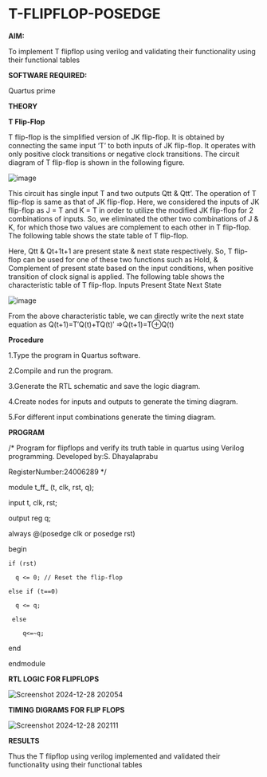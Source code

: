 # T-FLIPFLOP-POSEDGE

**AIM:**

To implement  T flipflop using verilog and validating their functionality using their functional tables

**SOFTWARE REQUIRED:**

Quartus prime

**THEORY**

**T Flip-Flop**

T flip-flop is the simplified version of JK flip-flop. It is obtained by connecting the same input ‘T’ to both inputs of JK flip-flop. It operates with only positive clock transitions or negative clock transitions. The circuit diagram of T flip-flop is shown in the following figure.

![image](https://github.com/naavaneetha/T-FLIPFLOP-POSEDGE/assets/154305477/458a68fe-2d08-4a9d-ac4f-7ae0480ce0bd)

 
This circuit has single input T and two outputs Qtt & Qtt’. The operation of T flip-flop is same as that of JK flip-flop. Here, we considered the inputs of JK flip-flop as J = T and K = T in order to utilize the modified JK flip-flop for 2 combinations of inputs. So, we eliminated the other two combinations of J & K, for which those two values are complement to each other in T flip-flop. The following table shows the state table of T flip-flop.

Here, Qtt & Qt+1t+1 are present state & next state respectively. So, T flip-flop can be used for one of these two functions such as Hold, & Complement of present state based on the input conditions, when positive transition of clock signal is applied. The following table shows the characteristic table of T flip-flop. Inputs Present State Next State

![image](https://github.com/naavaneetha/T-FLIPFLOP-POSEDGE/assets/154305477/cdd7fb32-539f-4b66-bb8d-f305a153c886)

 
From the above characteristic table, we can directly write the next state equation as Q(t+1)=T′Q(t)+TQ(t)′ ⇒Q(t+1)=T⊕Q(t)

**Procedure**

1.Type the program in Quartus software.

2.Compile and run the program.

3.Generate the RTL schematic and save the logic diagram.

4.Create nodes for inputs and outputs to generate the timing diagram.

5.For different input combinations generate the timing diagram.

**PROGRAM**

/* Program for flipflops and verify its truth table in quartus using Verilog programming. Developed by:S. Dhayalaprabu

RegisterNumber:24006289
*/

module t_ff_ (t, clk, rst, q);

input t, clk, rst;

output reg q;

always @(posedge clk or posedge rst)

begin
```
if (rst)

  q <= 0; // Reset the flip-flop

else if (t==0)

  q <= q; 
 
 else
 
    q<=~q;
```
end

endmodule

**RTL LOGIC FOR FLIPFLOPS**

![Screenshot 2024-12-28 202054](https://github.com/user-attachments/assets/23706900-0cff-4721-8a78-8dc17594bd42)


**TIMING DIGRAMS FOR FLIP FLOPS**

![Screenshot 2024-12-28 202111](https://github.com/user-attachments/assets/1e5113b2-5d35-4108-96e4-0cb49f9e9940)

**RESULTS**

Thus the T flipflop using verilog implemented and validated their functionality using their functional tables
